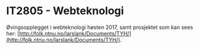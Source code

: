 # IT2805 - Webteknologi

Øvingsopplegget i webteknologi høsten 2017, samt prosjektet som kan sees her: [http://folk.ntnu.no/larslank/Documents/TYH/](http://folk.ntnu.no/larslank/Documents/TYH/).
